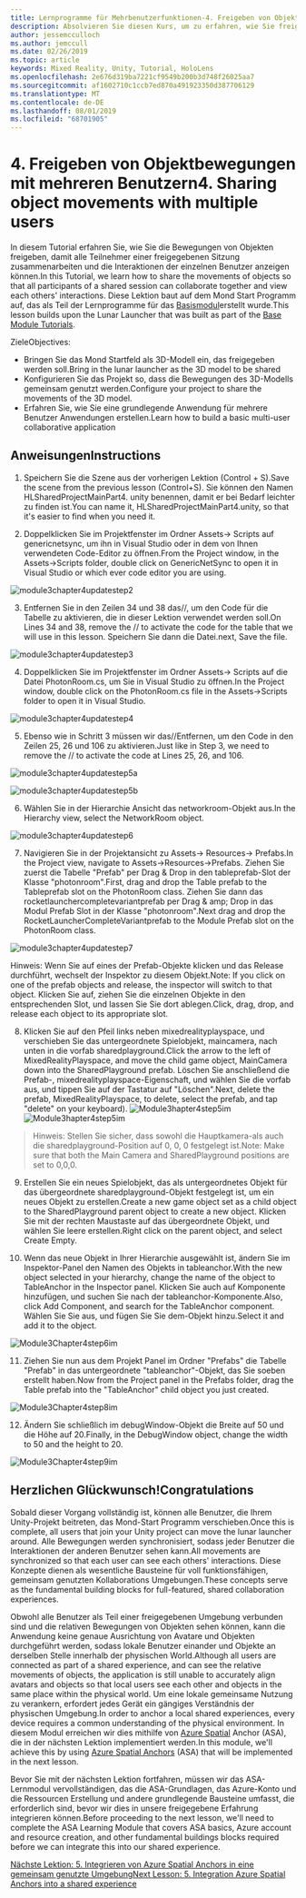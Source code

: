 ```yaml
---
title: Lernprogramme für Mehrbenutzerfunktionen-4. Freigeben von Objektbewegungen mit mehreren Benutzern
description: Absolvieren Sie diesen Kurs, um zu erfahren, wie Sie freigegebene Umgebungen mit mehreren Benutzern in einer hololens 2-Anwendung implementieren.
author: jessemcculloch
ms.author: jemccull
ms.date: 02/26/2019
ms.topic: article
keywords: Mixed Reality, Unity, Tutorial, HoloLens
ms.openlocfilehash: 2e676d319ba7221cf9549b200b3d748f26025aa7
ms.sourcegitcommit: af1602710c1ccb7ed870a491923350d387706129
ms.translationtype: MT
ms.contentlocale: de-DE
ms.lasthandoff: 08/01/2019
ms.locfileid: "68701905"
---
```

# <a name="4-sharing-object-movements-with-multiple-users"></a><span data-ttu-id="a0c12-105">4. Freigeben von Objektbewegungen mit mehreren Benutzern</span><span class="sxs-lookup"><span data-stu-id="a0c12-105">4. Sharing object movements with multiple users</span></span>

<span data-ttu-id="a0c12-106">In diesem Tutorial erfahren Sie, wie Sie die Bewegungen von Objekten freigeben, damit alle Teilnehmer einer freigegebenen Sitzung zusammenarbeiten und die Interaktionen der einzelnen Benutzer anzeigen können.</span><span class="sxs-lookup"><span data-stu-id="a0c12-106">In this Tutorial, we learn how to share the movements of objects so that all participants of a shared session can collaborate together and view each others' interactions.</span></span> <span data-ttu-id="a0c12-107">Diese Lektion baut auf dem Mond Start Programm auf, das als Teil der Lernprogramme für das [Basismodul](mrlearning-base.md)erstellt wurde.</span><span class="sxs-lookup"><span data-stu-id="a0c12-107">This lesson builds upon the Lunar Launcher that was built as part of the [Base Module Tutorials](mrlearning-base.md).</span></span>

<span data-ttu-id="a0c12-108">Ziele</span><span class="sxs-lookup"><span data-stu-id="a0c12-108">Objectives:</span></span>

- <span data-ttu-id="a0c12-109">Bringen Sie das Mond Startfeld als 3D-Modell ein, das freigegeben werden soll.</span><span class="sxs-lookup"><span data-stu-id="a0c12-109">Bring in the lunar launcher as the 3D model to be shared</span></span>
- <span data-ttu-id="a0c12-110">Konfigurieren Sie das Projekt so, dass die Bewegungen des 3D-Modells gemeinsam genutzt werden.</span><span class="sxs-lookup"><span data-stu-id="a0c12-110">Configure your project to share the movements of the 3D model.</span></span>
- <span data-ttu-id="a0c12-111">Erfahren Sie, wie Sie eine grundlegende Anwendung für mehrere Benutzer Anwendungen erstellen.</span><span class="sxs-lookup"><span data-stu-id="a0c12-111">Learn how to build a basic multi-user collaborative application</span></span>

## <a name="instructions"></a><span data-ttu-id="a0c12-112">Anweisungen</span><span class="sxs-lookup"><span data-stu-id="a0c12-112">Instructions</span></span>


1. <span data-ttu-id="a0c12-113">Speichern Sie die Szene aus der vorherigen Lektion (Control + S).</span><span class="sxs-lookup"><span data-stu-id="a0c12-113">Save the scene from the previous lesson (Control+S).</span></span> <span data-ttu-id="a0c12-114">Sie können den Namen HLSharedProjectMainPart4. unity benennen, damit er bei Bedarf leichter zu finden ist.</span><span class="sxs-lookup"><span data-stu-id="a0c12-114">You can name it, HLSharedProjectMainPart4.unity, so that it's easier to find when you need it.</span></span>

2. <span data-ttu-id="a0c12-115">Doppelklicken Sie im Projektfenster im Ordner Assets-> Scripts auf genericnetsync, um ihn in Visual Studio oder in dem von Ihnen verwendeten Code-Editor zu öffnen.</span><span class="sxs-lookup"><span data-stu-id="a0c12-115">From the Project window, in the Assets->Scripts folder, double click on GenericNetSync to open it in Visual Studio or which ever code editor you are using.</span></span>  

![module3chapter4updatestep2](images/module3chapter4updatestep2.png)

3. <span data-ttu-id="a0c12-117">Entfernen Sie in den Zeilen 34 und 38 das//, um den Code für die Tabelle zu aktivieren, die in dieser Lektion verwendet werden soll.</span><span class="sxs-lookup"><span data-stu-id="a0c12-117">On Lines 34 and 38, remove the // to activate the code for the table that we will use in this lesson.</span></span> <span data-ttu-id="a0c12-118">Speichern Sie dann die Datei.</span><span class="sxs-lookup"><span data-stu-id="a0c12-118">next, Save the file.</span></span> 

![module3chapter4updatestep3](images/module3chapter4updatestep3.png)

4. <span data-ttu-id="a0c12-120">Doppelklicken Sie im Projektfenster im Ordner Assets-> Scripts auf die Datei PhotonRoom.cs, um Sie in Visual Studio zu öffnen.</span><span class="sxs-lookup"><span data-stu-id="a0c12-120">In the Project window, double click on the PhotonRoom.cs file in the Assets->Scripts folder to open it in Visual Studio.</span></span> 

![module3chapter4updatestep4](images/module3chapter4updatestep4.png)

5. <span data-ttu-id="a0c12-122">Ebenso wie in Schritt 3 müssen wir das//Entfernen, um den Code in den Zeilen 25, 26 und 106 zu aktivieren.</span><span class="sxs-lookup"><span data-stu-id="a0c12-122">Just like in Step 3, we need to remove the // to activate the code at Lines 25, 26, and 106.</span></span>

![module3chapter4updatestep5a](images/module3chapter4updatestep5a.png) 

![module3chapter4updatestep5b](images/module3chapter4updatestep5b.png)

6. <span data-ttu-id="a0c12-125">Wählen Sie in der Hierarchie Ansicht das networkroom-Objekt aus.</span><span class="sxs-lookup"><span data-stu-id="a0c12-125">In the Hierarchy view, select the NetworkRoom object.</span></span>

![module3chapter4updatestep6](images/module3chapter4updatestep6.png)

7. <span data-ttu-id="a0c12-127">Navigieren Sie in der Projektansicht zu Assets-> Resources-> Prefabs.</span><span class="sxs-lookup"><span data-stu-id="a0c12-127">In the Project view, navigate to Assets->Resources->Prefabs.</span></span> <span data-ttu-id="a0c12-128">Ziehen Sie zuerst die Tabelle "Prefab" per Drag & Drop in den tableprefab-Slot der Klasse "photonroom".</span><span class="sxs-lookup"><span data-stu-id="a0c12-128">First, drag and drop the Table prefab to the Tableprefab slot on the PhotonRoom class.</span></span> <span data-ttu-id="a0c12-129">Ziehen Sie dann das rocketlaunchercompletevariantprefab per Drag & amp; Drop in das Modul Prefab Slot in der Klasse "photonroom".</span><span class="sxs-lookup"><span data-stu-id="a0c12-129">Next drag and drop the RocketLauncherCompleteVariantprefab to the Module Prefab slot on the PhotonRoom class.</span></span>

![module3chapter4updatestep7](images/module3chapter4updatestep7.png)

   <span data-ttu-id="a0c12-131">Hinweis: Wenn Sie auf eines der Prefab-Objekte klicken und das Release durchführt, wechselt der Inspektor zu diesem Objekt.</span><span class="sxs-lookup"><span data-stu-id="a0c12-131">Note: If you click on one of the prefab objects and release, the inspector will switch to that object.</span></span> <span data-ttu-id="a0c12-132">Klicken Sie auf, ziehen Sie die einzelnen Objekte in den entsprechenden Slot, und lassen Sie Sie dort ablegen.</span><span class="sxs-lookup"><span data-stu-id="a0c12-132">Click, drag, drop, and release each object to its appropriate slot.</span></span>

8. <span data-ttu-id="a0c12-133">Klicken Sie auf den Pfeil links neben mixedrealityplayspace, und verschieben Sie das untergeordnete Spielobjekt, maincamera, nach unten in die vorfab sharedplayground.</span><span class="sxs-lookup"><span data-stu-id="a0c12-133">Click the arrow to the left of MixedRealityPlayspace, and move the child game object, MainCamera down into the SharedPlayground prefab.</span></span> <span data-ttu-id="a0c12-134">Löschen Sie anschließend die Prefab-, mixedrealityplayspace-Eigenschaft, und wählen Sie die vorfab aus, und tippen Sie auf der Tastatur auf "Löschen".</span><span class="sxs-lookup"><span data-stu-id="a0c12-134">Next, delete the prefab, MixedRealityPlayspace, to delete, select the prefab, and tap "delete" on your keyboard).</span></span>
<span data-ttu-id="a0c12-135">![Module3hapter4step5im](images/module3chapter4step5im.PNG)</span><span class="sxs-lookup"><span data-stu-id="a0c12-135">![Module3hapter4step5im](images/module3chapter4step5im.PNG)</span></span>

><span data-ttu-id="a0c12-136">Hinweis:  Stellen Sie sicher, dass sowohl die Hauptkamera-als auch die sharedplayground-Position auf 0, 0, 0 festgelegt ist.</span><span class="sxs-lookup"><span data-stu-id="a0c12-136">Note:  Make sure that both the Main Camera and SharedPlayground positions are set to 0,0,0.</span></span>
>

9. <span data-ttu-id="a0c12-137">Erstellen Sie ein neues Spielobjekt, das als untergeordnetes Objekt für das übergeordnete sharedplayground-Objekt festgelegt ist, um ein neues Objekt zu erstellen.</span><span class="sxs-lookup"><span data-stu-id="a0c12-137">Create a new game object set as a child object to the SharedPlayground parent object to create a new object.</span></span> <span data-ttu-id="a0c12-138">Klicken Sie mit der rechten Maustaste auf das übergeordnete Objekt, und wählen Sie leere erstellen.</span><span class="sxs-lookup"><span data-stu-id="a0c12-138">Right click on the parent object, and select Create Empty.</span></span> 

10. <span data-ttu-id="a0c12-139">Wenn das neue Objekt in Ihrer Hierarchie ausgewählt ist, ändern Sie im Inspektor-Panel den Namen des Objekts in tableanchor.</span><span class="sxs-lookup"><span data-stu-id="a0c12-139">With the new object selected in your hierarchy, change the name of the object to TableAnchor in the Inspector panel.</span></span> <span data-ttu-id="a0c12-140">Klicken Sie auch auf Komponente hinzufügen, und suchen Sie nach der tableanchor-Komponente.</span><span class="sxs-lookup"><span data-stu-id="a0c12-140">Also, click Add Component, and search for the TableAnchor component.</span></span> <span data-ttu-id="a0c12-141">Wählen Sie Sie aus, und fügen Sie Sie dem-Objekt hinzu.</span><span class="sxs-lookup"><span data-stu-id="a0c12-141">Select it and add it to the object.</span></span> 

![Module3Chapter4step6im](images/module3chapter4step7im.PNG)

11. <span data-ttu-id="a0c12-143">Ziehen Sie nun aus dem Projekt Panel im Ordner "Prefabs" die Tabelle "Prefab" in das untergeordnete "tableanchor"-Objekt, das Sie soeben erstellt haben.</span><span class="sxs-lookup"><span data-stu-id="a0c12-143">Now from the Project panel in the Prefabs folder, drag the Table prefab into the "TableAnchor" child object you just created.</span></span>

![Module3Chapter4step8im](images/module3chapter4step8im.PNG)

12. <span data-ttu-id="a0c12-145">Ändern Sie schließlich im debugWindow-Objekt die Breite auf 50 und die Höhe auf 20.</span><span class="sxs-lookup"><span data-stu-id="a0c12-145">Finally, in the DebugWindow object, change the width to 50 and the height to 20.</span></span>

![Module3Chapter4step9im](images/module3chapter4step11im.PNG)

## <a name="congratulations"></a><span data-ttu-id="a0c12-147">Herzlichen Glückwunsch!</span><span class="sxs-lookup"><span data-stu-id="a0c12-147">Congratulations</span></span>


<span data-ttu-id="a0c12-148">Sobald dieser Vorgang vollständig ist, können alle Benutzer, die Ihrem Unity-Projekt beitreten, das Mond-Start Programm verschieben.</span><span class="sxs-lookup"><span data-stu-id="a0c12-148">Once this is complete, all users that join your Unity project can move the lunar launcher around.</span></span> <span data-ttu-id="a0c12-149">Alle Bewegungen werden synchronisiert, sodass jeder Benutzer die Interaktionen der anderen Benutzer sehen kann.</span><span class="sxs-lookup"><span data-stu-id="a0c12-149">All movements are synchronized so that each user can see each others' interactions.</span></span> <span data-ttu-id="a0c12-150">Diese Konzepte dienen als wesentliche Bausteine für voll funktionsfähigen, gemeinsam genutzten Kollaborations Umgebungen.</span><span class="sxs-lookup"><span data-stu-id="a0c12-150">These concepts serve as the fundamental building blocks for full-featured, shared collaboration experiences.</span></span> 

<span data-ttu-id="a0c12-151">Obwohl alle Benutzer als Teil einer freigegebenen Umgebung verbunden sind und die relativen Bewegungen von Objekten sehen können, kann die Anwendung keine genaue Ausrichtung von Avatare und Objekten durchgeführt werden, sodass lokale Benutzer einander und Objekte an derselben Stelle innerhalb der physischen World.</span><span class="sxs-lookup"><span data-stu-id="a0c12-151">Although all users are connected as part of a shared experience, and can see the relative movements of objects, the application is still unable to accurately align avatars and objects so that local users see each other and objects in the same place within the physical world.</span></span> <span data-ttu-id="a0c12-152">Um eine lokale gemeinsame Nutzung zu verankern, erfordert jedes Gerät ein gängiges Verständnis der physischen Umgebung.</span><span class="sxs-lookup"><span data-stu-id="a0c12-152">In order to anchor a local shared experiences, every device requires a common understanding of the physical environment.</span></span> <span data-ttu-id="a0c12-153">In diesem Modul erreichen wir dies mithilfe von [Azure Spatial](<https://azure.microsoft.com/en-us/services/spatial-anchors/>) Anchor (ASA), die in der nächsten Lektion implementiert werden.</span><span class="sxs-lookup"><span data-stu-id="a0c12-153">In this module, we'll achieve this by using [Azure Spatial Anchors](<https://azure.microsoft.com/en-us/services/spatial-anchors/>) (ASA) that will be implemented in the next lesson.</span></span>

<span data-ttu-id="a0c12-154">Bevor Sie mit der nächsten Lektion fortfahren, müssen wir das ASA-Lernmodul vervollständigen, das die ASA-Grundlagen, das Azure-Konto und die Ressourcen Erstellung und andere grundlegende Bausteine umfasst, die erforderlich sind, bevor wir dies in unsere freigegebene Erfahrung integrieren können.</span><span class="sxs-lookup"><span data-stu-id="a0c12-154">Before proceeding to the next lesson, we'll need to complete the ASA Learning Module that covers ASA basics, Azure account and resource creation, and other fundamental buildings blocks required before we can integrate this into our shared experience.</span></span>

<span data-ttu-id="a0c12-155">[Nächste Lektion: 5. Integrieren von Azure Spatial Anchors in eine gemeinsam genutzte Umgebung](mrlearning-sharing(photon)-ch5.md)</span><span class="sxs-lookup"><span data-stu-id="a0c12-155">[Next Lesson: 5. Integration Azure Spatial Anchors into a shared experience](mrlearning-sharing(photon)-ch5.md)</span></span>

